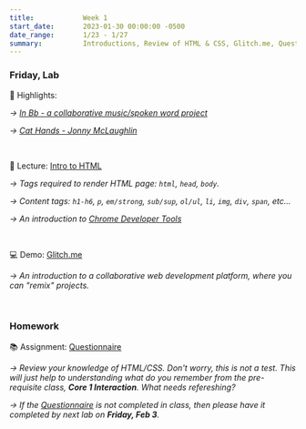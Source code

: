 ```yaml
---
title:            Week 1
start_date:       2023-01-30 00:00:00 -0500
date_range:       1/23 - 1/27
summary:          Introductions, Review of HTML & CSS, Glitch.me, Questionnaire
---
```


### Friday, Lab

🪩 Highlights:

_→ [In Bb - a collaborative music/spoken word project](https://www.inbflat.net/)_

_→ [Cat Hands - Jonny McLaughlin](https://codepen.io/jonny/pen/LRaVYZ)_

<br />

📝 Lecture: [Intro to HTML](https://core-interaction.github.io/lab/html/)  

_→ Tags required to render HTML page: `html`, `head`, `body`._

_→ Content tags: `h1-h6`, `p`, `em/strong`, `sub/sup`, `ol/ul`, `li`, `img`, `div`, `span`, etc..._

_→ An introduction to [Chrome Developer Tools](https://developer.chrome.com/docs/devtools/)_

<br />

💻 Demo: [Glitch.me](https://glitch.com/@ikedaiyk/core-2-interaction-lab)

_→ An introduction to a collaborative web development platform, where you can "remix" projects._

<br />

### Homework

📚 Assignment: [Questionnaire](https://glitch.com/~ci2023secc--01-questionnaire)

_→ Review your knowledge of HTML/CSS. Don't worry, this is not a test. This will just help to understanding what do you remember from the pre-requisite class, **Core 1 Interaction**. What needs refereshing?_

_→ If the [Questionnaire](https://glitch.com/~ci2023secc--01-questionnaire) is not completed in class, then please have it completed by next lab on **Friday, Feb 3**._
